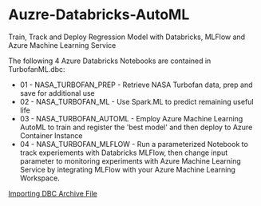 # Auzre-Databricks-AutoML
Train, Track and Deploy Regression Model with Databricks, MLFlow and Azure Machine Learning Service



 The following 4 Azure Databricks Notebooks are contained in TurbofanML.dbc:
 - 01 - NASA_TURBOFAN_PREP - Retrieve NASA Turbofan data, prep and save for additional use
 - 02 - NASA_TURBOFAN_ML - Use Spark.ML to predict remaining useful life 
 - 03 - NASA_TURBOFAN_AUTOML - Employ Azure Machine Learning AutoML to train and register the 'best model' and then deploy to Azure Container Instance
 - 04 - NASA_TURBOFAN_MLFLOW - Run a parameterized Notebook to track experiements with Databricks MLFlow, then change input parameter to  monitoring experiments with Azure Machine Learning Service by integrating MLFlow with your Azure Machine Learning Workspace.
 
[Importing DBC Archive File](https://docs.azuredatabricks.net/user-guide/notebooks/notebook-manage.html#distributing-notebooks) 
